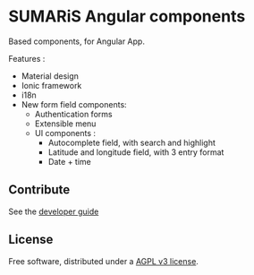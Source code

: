 # SUMARiS Angular components

Based components, for Angular App.

Features :
- Material design
- Ionic framework
- i18n
- New form field components:
  * Authentication forms
  * Extensible menu
  * UI components :
    * Autocomplete field, with search and highlight
    * Latitude and longitude field, with 3 entry format
    * Date + time

## Contribute

See the [developer guide](./doc/build.md)

## License

Free software, distributed under a [AGPL v3 license](./LICENSE).
